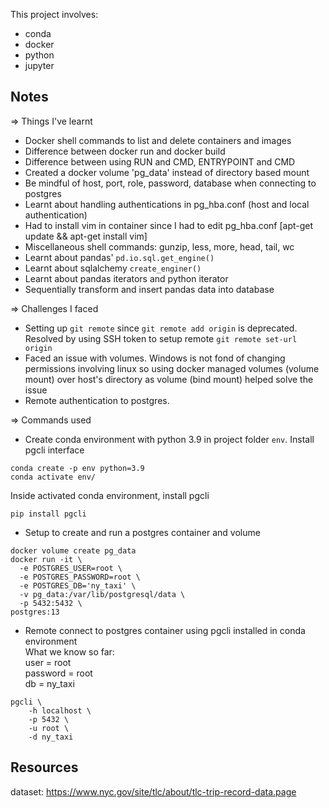 This project involves:
- conda
- docker
- python
- jupyter

## Notes

=> Things I've learnt

- Docker shell commands to list and delete containers and images
- Difference between docker run and docker build
- Difference between using RUN and CMD, ENTRYPOINT and CMD
- Created a docker volume 'pg_data' instead of directory based mount
- Be mindful of host, port, role, password, database when connecting to postgres
- Learnt about handling authentications in pg_hba.conf (host and local authentication)
- Had to install vim in container since I had to edit pg_hba.conf [apt-get update && apt-get install vim]
- Miscellaneous shell commands: gunzip, less, more, head, tail, wc
- Learnt about pandas' `pd.io.sql.get_engine()`
- Learnt about sqlalchemy `create_enginer()`
- Learnt about pandas iterators and python iterator
- Sequentially transform and insert pandas data into database

=> Challenges I faced

- Setting up `git remote` since `git remote add origin` is deprecated. Resolved by using SSH token to setup remote `git remote set-url origin`
- Faced an issue with volumes. Windows is not fond of changing permissions involving linux so using docker managed volumes (volume mount) over host's directory as volume (bind mount) helped solve the issue
- Remote authentication to postgres. 

=> Commands used

- Create conda environment with python 3.9 in project folder `env`. Install pgcli interface
```
conda create -p env python=3.9
conda activate env/
```
Inside activated conda environment, install pgcli
```
pip install pgcli
```

- Setup to create and run a postgres container and volume 
```
docker volume create pg_data
docker run -it \
  -e POSTGRES_USER=root \
  -e POSTGRES_PASSWORD=root \
  -e POSTGRES_DB='ny_taxi' \
  -v pg_data:/var/lib/postgresql/data \
  -p 5432:5432 \
postgres:13
```

- Remote connect to postgres container using pgcli installed in conda environment  
What we know so far:  
user = root  
password = root  
db = ny_taxi  

```
pgcli \
    -h localhost \
    -p 5432 \
    -u root \
    -d ny_taxi 
```

## Resources

dataset: https://www.nyc.gov/site/tlc/about/tlc-trip-record-data.page


